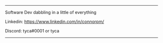 - - -

Software Dev dabbling in a little of everything

Linkedin: https://www.linkedin.com/in/connorpm/

Discord: tyca#0001 or tyca

- - -
